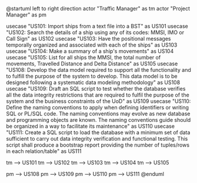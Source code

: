 @startuml
left to right direction
actor "Traffic Manager" as tm
actor "Project Manager" as pm

  usecase "US101: Import ships from a text file into a BST" as US101
  usecase "US102: Search the details of a ship using any of its codes: MMSI, IMO or Call Sign" as US102
  usecase "US103: Have the positional messages temporally organized and associated with each of the ships" as US103
  usecase "US104: Make a summary of a ship's movements" as US104
  usecase "US105: List for all ships the MMSI, the total number of movements, Travelled Distance and Delta Distance" as US105
  usecase "US108: Develop the data model required to support all the functionality and to fulfill the purpose of the system to develop. This data model is to be designed following a systematic data modeling methodology" as US108
  usecase "US109: Draft an SQL script to test whether the database verifies all the data integrity restrictions that are required to fulfil the purpose of the system and the business constraints of the UoD" as US109
  usecase "US110: Define the naming conventions to apply when defining identifiers or writing SQL or PL/SQL code. The naming conventions may evolve as new database and programming objects are known. The naming conventions guide should be organized in a way to facilitate its maintenance" as US110
  usecase "US111: Create a SQL script to load the database with a minimum set of data sufficient to carry out data integrity verification and functional testing. This script shall produce a bootstrap report providing the number of tuples/rows in each relation/table" as US111

tm --> US101
tm --> US102
tm --> US103
tm --> US104
tm --> US105

pm --> US108
pm --> US109
pm --> US110
pm --> US111
@enduml